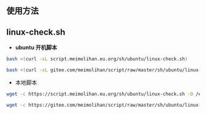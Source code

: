 ## 使用方法

## linux-check.sh

- **ubuntu 开机脚本**

```bash
bash <(curl -sL script.meimolihan.eu.org/sh/ubuntu/linux-check.sh)
```

```bash
bash <(curl -sL gitee.com/meimolihan/script/raw/master/sh/ubuntu/linux-check.sh)
```

- 本地脚本

```bash
wget -c https://script.meimolihan.eu.org/sh/ubuntu/linux-check.sh -O /etc/profile.d/linux-check.sh && chmod +x /etc/profile.d/linux-check.sh && bash /etc/profile.d/linux-check.sh
```

```bash
wget -c https://gitee.com/meimolihan/script/raw/master/sh/ubuntu/linux-check.sh -O /etc/profile.d/linux-check.sh && chmod +x /etc/profile.d/linux-check.sh && bash /etc/profile.d/linux-check.sh
```

